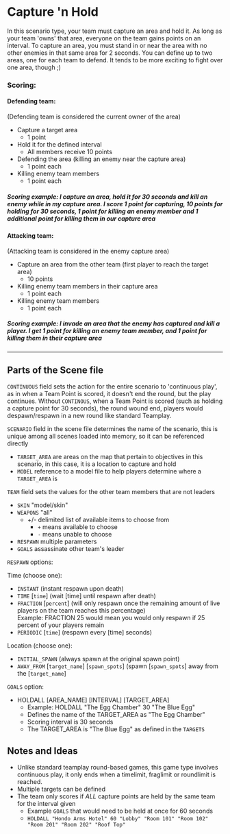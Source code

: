 # Capture 'n Hold

In this scenario type, your team must capture an area and hold it.  As long as your team 'owns' that area, everyone on the team gains points on an interval.  To capture an area, you must stand in or near the area with no other enemies in that same area for 2 seconds.  You can define up to two areas, one for each team to defend.  It tends to be more exciting to fight over one area, though ;)

### Scoring:

#### Defending team:
(Defending team is considered the current owner of the area)
* Capture a target area
    * 1 point
* Hold it for the defined interval
    * All members receive 10 points
* Defending the area (killing an enemy near the capture area)
    * 1 point each
* Killing enemy team members
    * 1 point each

##### Scoring example: I capture an area, hold it for 30 seconds and kill an enemy while in my capture area.  I score 1 point for capturing, 10 points for holding for 30 seconds, 1 point for killing an enemy member and 1 additional point for killing them in our capture area

#### Attacking team:
(Attacking team is considered in the enemy capture area)
* Capture an area from the other team (first player to reach the target area)
    * 10 points
* Killing enemy team members in their capture area
    * 1 point each
* Killing enemy team members
    * 1 point each

##### Scoring example: I invade an area that the enemy has captured and kill a player.  I get 1 point for killing an enemy team member, and 1 point for killing them in their capture area
---

## Parts of the Scene file
`CONTINUOUS` field sets the action for the entire scenario to 'continuous play', as in when a Team Point is scored, it doesn't end the round, but the play continues.  Without `CONTINOUS`, when a Team Point is scored (such as holding a capture point for 30 seconds), the round wound end, players would despawn/respawn in a new round like standard Teamplay.

`SCENARIO` field in the scene file determines the name of the scenario, this is unique among all scenes loaded into memory, so it can be referenced directly

* `TARGET_AREA` are areas on the map that pertain to objectives in this scenario, in this case, it is a location to capture and hold
* `MODEL` reference to a model file to help players determine where a `TARGET_AREA` is

`TEAM` field sets the values for the other team members that are not leaders
* `SKIN` "model/skin"
* `WEAPONS` "all"
    * +/- delimited list of available items to choose from
        * `+` means available to choose
        * `-` means unable to choose
* `RESPAWN` multiple parameters
* `GOALS` assassinate other team's leader

`RESPAWN` options:

Time (choose one):
* `INSTANT` (instant respawn upon death)
* `TIME` [`time`] (wait [time] until respawn after death)
* `FRACTION` [`percent`] (will only respawn once the remaining amount of live players on the team reaches this percentage)  
Example: FRACTION 25 would mean you would only respawn if 25 percent of your players remain
* `PERIODIC` [`time`] (respawn every [time] seconds)

Location (choose one):
* `INITIAL_SPAWN` (always spawn at the original spawn point)
* `AWAY_FROM` [`target_name`] [`spawn_spots`] (spawn [`spawn_spots`] away from the [`target_name`]

`GOALS` option:
* HOLDALL [AREA_NAME] [INTERVAL] [TARGET_AREA]
    * Example: HOLDALL "The Egg Chamber" 30 "The Blue Egg"
    * Defines the name of the TARGET_AREA as "The Egg Chamber"
    * Scoring interval is 30 seconds
    * The TARGET_AREA is "The Blue Egg" as defined in the `TARGETS`

## Notes and Ideas

* Unlike standard teamplay round-based games, this game type involves continuous play, it only ends when a timelimit, fraglimit or roundlimit is reached.
* Multiple targets can be defined
* The team only scores if _ALL_ capture points are held by the same team for the interval given
    * Example `GOALS` that would need to be held at once for 60 seconds
    * `HOLDALL "Hondo Arms Hotel" 60 "Lobby" "Room 101" "Room 102" "Room 201" "Room 202" "Roof Top"`

